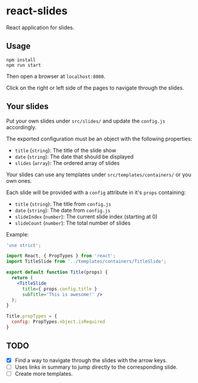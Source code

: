 # react-slides

React application for slides.

## Usage

```
npm install
npm run start
```

Then open a browser at `localhost:8080`.

Click on the right or left side of the pages to navigate through the slides.

## Your slides

Put your own slides under `src/slides/` and update the `config.js` accordingly.

The exported configuration must be an object with the following properties:
* `title` (`string`): The title of the slide show
* `date` (`string`): The date that should be displayed
* `slides` (`array`): The ordered array of slides

Your slides can use any templates under `src/templates/containers/` or you own
ones.

Each slide will be provided with a `config` attribute in it's `props` containing:
* `title` (`string`): The title from `config.js`
* `date` (`string`): The date  from `config.js`
* `slideIndex` (`number`): The current slide index (starting at 0)
* `slideCount` (`number`): The total number of slides

Example:
```jsx
'use strict';

import React, { PropTypes } from 'react';
import TitleSlide from '../templates/containers/TitleSlide';

export default function Title(props) {
  return (
    <TitleSlide
      title={ props.config.title }
      subTitle='This is awesome!' />
  );
}

Title.propTypes = {
  config: PropTypes.object.isRequired
}
```

## TODO

* [x] Find a way to navigate through the slides with the arrow keys.
* [ ] Uses links in summary to jump directly to the corresponding slide.
* [ ] Create more templates.
